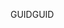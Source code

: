  <span data-ttu-id="6db5f-101">GUID</span><span class="sxs-lookup"><span data-stu-id="6db5f-101">GUID</span></span> 